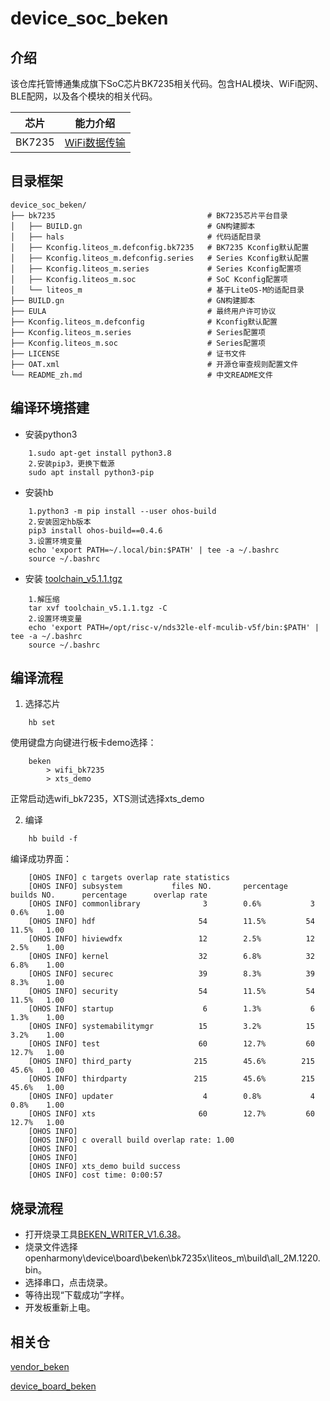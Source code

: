 # device_soc_beken

## 介绍

该仓库托管博通集成旗下SoC芯片BK7235相关代码。包含HAL模块、WiFi配网、BLE配网，以及各个模块的相关代码。

| 芯片    | 能力介绍			|   
| -------------- | -------------|
| BK7235	| [WiFi数据传输](http://www.bekencorp.com/index/goods/detail/cid/40.html)|

## 目录框架

```
device_soc_beken/
├── bk7235									# BK7235芯片平台目录
│   ├── BUILD.gn							# GN构建脚本
│   ├── hals								# 代码适配目录
│   ├── Kconfig.liteos_m.defconfig.bk7235	# BK7235 Kconfig默认配置
│   ├── Kconfig.liteos_m.defconfig.series	# Series Kconfig默认配置
│   ├── Kconfig.liteos_m.series				# Series Kconfig配置项
│   ├── Kconfig.liteos_m.soc				# SoC Kconfig配置项
│   └── liteos_m							# 基于LiteOS-M的适配目录
├── BUILD.gn								# GN构建脚本
├── EULA									# 最终用户许可协议
├── Kconfig.liteos_m.defconfig				# Kconfig默认配置
├── Kconfig.liteos_m.series					# Series配置项
├── Kconfig.liteos_m.soc					# Series配置项
├── LICENSE									# 证书文件
├── OAT.xml									# 开源仓审查规则配置文件
└── README_zh.md							# 中文README文件
```

## 编译环境搭建
* 安装python3

```
	1.sudo apt-get install python3.8
	2.安装pip3，更换下载源
	sudo apt install python3-pip
```

* 安装hb

```
	1.python3 -m pip install --user ohos-build
	2.安装固定hb版本
	pip3 install ohos-build==0.4.6
	3.设置环境变量
	echo 'export PATH=~/.local/bin:$PATH' | tee -a ~/.bashrc
	source ~/.bashrc
```

* 安装 [toolchain_v5.1.1.tgz](http://dl.bekencorp.com/tools/toolchain/toolchain_v5.1.1.tgz)

```
	1.解压缩
	tar xvf toolchain_v5.1.1.tgz -C
	2.设置环境变量
	echo 'export PATH=/opt/risc-v/nds32le-elf-mculib-v5f/bin:$PATH' | tee -a ~/.bashrc
	source ~/.bashrc

```

## 编译流程

1. 选择芯片

```
	hb set
```
使用键盘方向键进行板卡demo选择：

```
	beken
 		> wifi_bk7235
 		> xts_demo
```
正常启动选wifi_bk7235，XTS测试选择xts_demo

2. 编译
	
```
 	hb build -f
```
编译成功界面：
```
 	[OHOS INFO] c targets overlap rate statistics
	[OHOS INFO] subsystem           files NO.       percentage      builds NO.      percentage      overlap rate
	[OHOS INFO] commonlibrary              3        0.6%           3        0.6%    1.00
	[OHOS INFO] hdf                       54        11.5%         54        11.5%   1.00
	[OHOS INFO] hiviewdfx                 12        2.5%          12        2.5%    1.00
	[OHOS INFO] kernel                    32        6.8%          32        6.8%    1.00
	[OHOS INFO] securec                   39        8.3%          39        8.3%    1.00
	[OHOS INFO] security                  54        11.5%         54        11.5%   1.00
	[OHOS INFO] startup                    6        1.3%           6        1.3%    1.00
	[OHOS INFO] systemabilitymgr          15        3.2%          15        3.2%    1.00
	[OHOS INFO] test                      60        12.7%         60        12.7%   1.00
	[OHOS INFO] third_party              215        45.6%        215        45.6%   1.00
	[OHOS INFO] thirdparty               215        45.6%        215        45.6%   1.00
	[OHOS INFO] updater                    4        0.8%           4        0.8%    1.00
	[OHOS INFO] xts                       60        12.7%         60        12.7%   1.00
	[OHOS INFO] 
	[OHOS INFO] c overall build overlap rate: 1.00
	[OHOS INFO] 
	[OHOS INFO] 
	[OHOS INFO] xts_demo build success
	[OHOS INFO] cost time: 0:00:57
```

## 烧录流程

-
	打开烧录工具[BEKEN_WRITER_V1.6.38](http://dl.bekencorp.com/tools/flash/)。
-
	烧录文件选择openharmony\device\board\beken\bk7235x\liteos_m\build\all_2M.1220.bin。
-
	选择串口，点击烧录。
-
	等待出现“下载成功”字样。
-
	开发板重新上电。


## 相关仓

[vendor_beken](https://gitee.com/openharmony-sig/vendor_beken)

[device_board_beken](https://gitee.com/openharmony-sig/device_board_beken)

